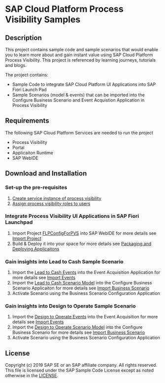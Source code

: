 # SAP Cloud Platform Process Visibility Samples

## Description
This project contains sample code and sample scenarios that would enable you to learn more about and gain instant value using SAP Cloud Platform Process Visibility. This project is referenced by learning journeys, tutorials and blogs.

The project contains:
* Sample Code to integrate SAP Cloud Platform UI Applications into SAP Fiori Launch Pad
* Sample Scenarios (model & events) that can be imported into the Configure Business Scenario and Event Acquistion Application in Process Visibility 


## Requirements
The following SAP Cloud Platform Services are needed to run the project
* Process Visibility
* Portal
* Applicaiton Runtime
* SAP WebIDE


## Download and Installation

### Set-up the pre-requisites
1. [Create service instance of process visibility](https://developers-qa.sap.com/tutorials/cp-cf-processvisibility-setup-serviceinstance.html)
2. [Assign process visibility roles to users](https://developers-qa.sap.com/tutorials/cp-cf-processvisibility-setup-assignroles.html)

### Integrate Process Visibility UI Applications in SAP Fiori Launchpad 
1. Import Project [FLPConfigForPVS](/releases/download/1.0.0/FLPConfigForPVS.zip) into SAP WebIDE for more details see [Import Project](https://help.sap.com/viewer/825270ffffe74d9f988a0f0066ad59f0/CF/en-US/e39599b757c541beb8e50b454f8d2431.html)
2. Build & Deploy it into your space for more details see [Packaging and Deploying Applicaitons](https://help.sap.com/viewer/825270ffffe74d9f988a0f0066ad59f0/CF/en-US/1b0a7a0938944c7fac978d4b8e23a63f.html)

### Gain insights into Lead to Cash Sample Scenario
1. Import the [Lead to Cash Events](/releases/download/1.0.0/LeadToCashEvents.json) into the Event Acquisition Application for more details see [Import Events](https://help.sap.com/viewer/62fd39fa3eae4046b23dba285e84bfd4/Cloud/en-US/f8f285104c6d497fb3df15e7fb415cec.html)
2. Import the [Lead to Cash Scenario Model](/releases/download/1.0.0/LeadToCashScenarioModel.zip) into the Configure Business Scenario Applicaiton for more details see [Import Business Scenario](https://help.sap.com/viewer/62fd39fa3eae4046b23dba285e84bfd4/Cloud/en-US/df284fd12073454392c5db8913f82d81.html)
3. Activate Scenario using the Business Scenario Configuration Application

### Gain insights into Design to Operate Sample Scenario 
1. Import the [Design to Operate Events](/releases/download/1.0.0/EmployeeOnboardingEvents.json) into the Event Acquisition for more details see [Import Events](https://help.sap.com/viewer/62fd39fa3eae4046b23dba285e84bfd4/Cloud/en-US/f8f285104c6d497fb3df15e7fb415cec.html)
2. Import the [Design to Operate Scenario Model](/releases/download/1.0.0/DesignToOperateScenarioModel.zip) into the Configure Business Scenario for more details see [Import Business Scenario](https://help.sap.com/viewer/62fd39fa3eae4046b23dba285e84bfd4/Cloud/en-US/df284fd12073454392c5db8913f82d81.html)
3. Activate Scenario using the Business Scenario Configuration Application

## License
Copyright (c) 2019 SAP SE or an SAP affiliate company. All rights reserved.
This file is licensed under the SAP Sample Code License except as noted otherwise in the [LICENSE](License).

